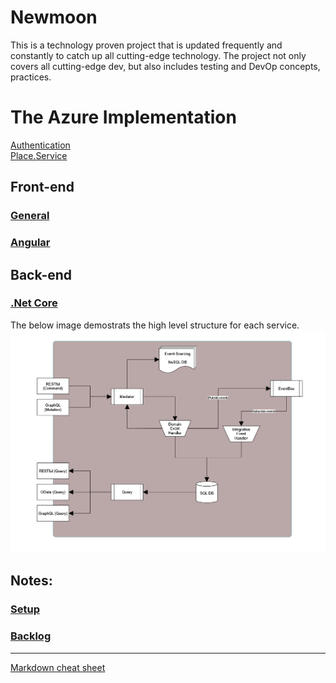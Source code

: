 # **Newmoon**

This is a technology proven project that is updated frequently and constantly to catch up all cutting-edge technology. The project not only covers all cutting-edge dev, but also includes testing and DevOp concepts, practices. 

# The Azure Implementation
[Authentication](https://github.com/pingdong/newmoon.authentication)   
[Place.Service](https://github.com/pingdong/newmoon.places)  
 
## Front-end
### [General](./docs/frontend/general.md)  
### [Angular](./docs/frontend/angular.md)  

## Back-end
 ### [.Net Core](./docs/backend/dotnet_core.md)  

The below image demostrats the high level structure for each service.
![High-level structure](./docs/backend/dotnet_core/CQRS.png)

## Notes:

### [Setup](./docs/setup.md)  
### [Backlog](./docs/backlog.md)

---
[Markdown cheat sheet ](https://github.com/adam-p/markdown-here/wiki/Markdown-Cheatsheet)
